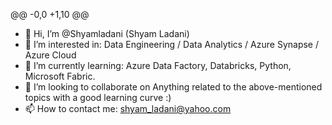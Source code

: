 @@ -0,0 +1,10 @@
- 👋 Hi, I’m @Shyamladani (Shyam Ladani)
- 👀 I’m interested in: Data Engineering / Data Analytics / Azure Synapse / Azure Cloud
- 🌱 I’m currently learning: Azure Data Factory, Databricks, Python, Microsoft Fabric.
- 💞️ I’m looking to collaborate on Anything related to the above-mentioned topics with a good learning curve :)
- 📫 How to contact me: shyam_ladani@yahoo.com 

<!---
shyam-ladani/Shyamladani13 is a ✨ special ✨ repository because its `README.md` (this file) appears on your GitHub profile.
You can click the Preview link to take a look at your changes.
--->
